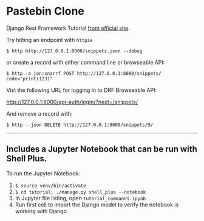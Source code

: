 # Pastebin Clone #

Django Rest Framework Tutorial [from official site](https://www.django-rest-framework.org/tutorial/1-serialization/).

Try hitting an endpoint with `httpie`

`$ http http://127.0.0.1:8000/snippets.json --debug`

or create a record with either command line or browseable API:

`$ http -a jon:snarrf POST http://127.0.0.1:8000/snippets/ code="print(123)"`

Vist the following URL for logging in to DRF Browseable API:

http://127.0.0.1:8000/api-auth/login/?next=/snippets/


And remove a record with:

`$ http --json DELETE http://127.0.0.1:8000/snippets/9/`


---
## Includes a Jupyter Notebook that can be run with Shell Plus.

To run the Jupyter Notebook:

1. `$ source venv/bin/activate`
2. `$ cd tutorial; ./manage.py shell_plus --notebook`
3. In Jupyter file listing, open `tutorial_commands.ipynb`
4. Run first cell to import the Django model to verify the notebook is working with Django
